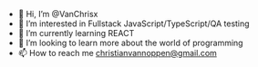 - 👋 Hi, I’m @VanChrisx
- 👀 I’m interested in Fullstack JavaScript/TypeScript/QA testing
- 🌱 I’m currently learning REACT
- 💞️ I’m looking to learn more about the world of programming
- 📫 How to reach me christianvannoppen@gmail.com
<!---
VanChrisx/VanChrisx is a ✨ special ✨ repository because its `README.md` (this file) appears on your GitHub profile.
You can click the Preview link to take a look at your changes.
--->
